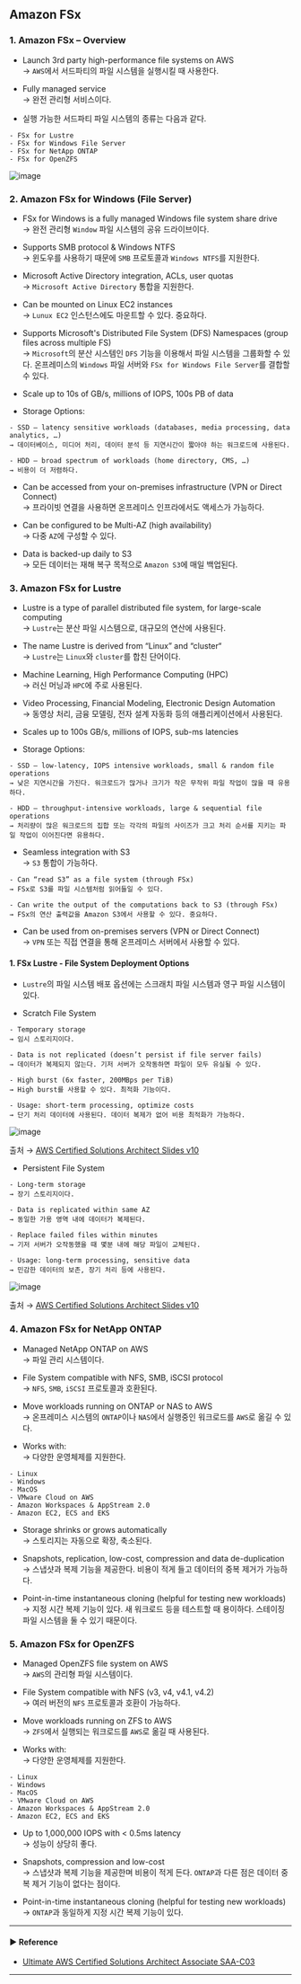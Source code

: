 ## Amazon FSx
### 1. Amazon FSx – Overview
- Launch 3rd party high-performance file systems on AWS  
→ `AWS`에서 서드파티의 파일 시스템을 실행시킬 때 사용한다.

- Fully managed service  
→ 완전 관리형 서비스이다. 

- 실행 가능한 서드파티 파일 시스템의 종류는 다음과 같다.
~~~
- FSx for Lustre
- FSx for Windows File Server
- FSx for NetApp ONTAP
- FSx for OpenZFS
~~~

![image](https://user-images.githubusercontent.com/97398071/235351197-98d763d2-2373-4c67-8b23-2a5277d91375.png)

### 2. Amazon FSx for Windows (File Server)
- FSx for Windows is a fully managed Windows file system share drive  
→ 완전 관리형 `Window` 파일 시스템의 공유 드라이브이다.

- Supports SMB protocol & Windows NTFS  
→ 윈도우를 사용하기 때문에 `SMB` 프로토콜과 `Windows NTFS`를 지원한다.

- Microsoft Active Directory integration, ACLs, user quotas  
→ `Microsoft Active Directory` 통합을 지원한다.

- Can be mounted on Linux EC2 instances  
→ `Lunux EC2` 인스턴스에도 마운트할 수 있다. 중요하다.

- Supports Microsoft's Distributed File System (DFS) Namespaces (group files across multiple FS)  
→ `Microsoft`의 분산 시스템인 `DFS` 기능을 이용해서 파일 시스템을 그룹화할 수 있다. 온프레미스의 `Windows` 파일 서버와 `FSx for Windows File Server`를 결합할 수 있다.

- Scale up to 10s of GB/s, millions of IOPS, 100s PB of data
- Storage Options:
~~~
- SSD – latency sensitive workloads (databases, media processing, data analytics, …)
→ 데이터베이스, 미디어 처리, 데이터 분석 등 지연시간이 짧아야 하는 워크로드에 사용된다.

- HDD – broad spectrum of workloads (home directory, CMS, …)
→ 비용이 더 저렴하다.
~~~

- Can be accessed from your on-premises infrastructure (VPN or Direct Connect)  
→ 프라이빗 연결을 사용하면 온프레미스 인프라에서도 액세스가 가능하다.

- Can be configured to be Multi-AZ (high availability)  
→ 다중 `AZ`에 구성할 수 있다.

- Data is backed-up daily to S3  
→ 모든 데이터는 재해 복구 목적으로 `Amazon S3`에 매일 백업된다.

### 3. Amazon FSx for Lustre
- Lustre is a type of parallel distributed file system, for large-scale computing  
→ `Lustre`는 분산 파일 시스템으로, 대규모의 연산에 사용된다.

- The name Lustre is derived from “Linux” and “cluster“  
→ `Lustre`는 `Linux`와 `cluster`를 합친 단어이다.

- Machine Learning, High Performance Computing (HPC)  
→ 러신 머닝과 `HPC`에 주로 사용된다.

- Video Processing, Financial Modeling, Electronic Design Automation  
→ 동영상 처리, 금융 모델링, 전자 설계 자동화 등의 애플리케이션에서 사용된다.

- Scales up to 100s GB/s, millions of IOPS, sub-ms latencies
- Storage Options:
~~~
- SSD – low-latency, IOPS intensive workloads, small & random file operations
→ 낮은 지연시간을 가진다. 워크로드가 많거나 크기가 작은 무작위 파일 작업이 많을 때 유용하다.

- HDD – throughput-intensive workloads, large & sequential file operations
→ 처리량이 많은 워크로드의 집합 또는 각각의 파일의 사이즈가 크고 처리 순서를 지키는 파일 작업이 이어진다면 유용하다.

~~~

- Seamless integration with S3  
→ `S3` 통합이 가능하다. 
~~~
- Can “read S3” as a file system (through FSx)
→ FSx로 S3를 파일 시스템처럼 읽어들일 수 있다. 

- Can write the output of the computations back to S3 (through FSx)
→ FSx의 연산 출력값을 Amazon S3에서 사용할 수 있다. 중요하다.
~~~

- Can be used from on-premises servers (VPN or Direct Connect)  
→ `VPN` 또는 직접 연결을 통해 온프레미스 서버에서 사용할 수 있다.

#### 1. FSx Lustre - File System Deployment Options
- `Lustre`의 파일 시스템 배포 옵션에는 스크래치 파일 시스템과 영구 파일 시스템이 있다.

- Scratch File System
~~~
- Temporary storage
→ 임시 스토리지이다.

- Data is not replicated (doesn’t persist if file server fails)
→ 데이터가 복제되지 않는다. 기저 서버가 오작동하면 파일이 모두 유실될 수 있다.

- High burst (6x faster, 200MBps per TiB)
→ High burst를 사용할 수 있다. 최적화 기능이다.

- Usage: short-term processing, optimize costs
→ 단기 처리 데이터에 사용된다. 데이터 복제가 없어 비용 최적화가 가능하다.
~~~

![image](https://user-images.githubusercontent.com/97398071/235350784-00ce8d63-0d59-4762-9bea-c79c30e938f4.png)

출처 → [AWS Certified Solutions Architect Slides v10](https://courses.datacumulus.com/downloads/certified-solutions-architect-pn9/)

- Persistent File System
~~~
- Long-term storage
→ 장기 스토리지이다.

- Data is replicated within same AZ
→ 동일한 가용 영역 내에 데이터가 복제된다.

- Replace failed files within minutes
→ 기저 서버가 오작동했을 때 몇분 내에 해당 파일이 교체된다.

- Usage: long-term processing, sensitive data
→ 민감한 데이터의 보존, 장기 처리 등에 사용된다.
~~~

![image](https://user-images.githubusercontent.com/97398071/235350803-1b4fc1da-a90d-4f9f-aed5-96dcb47118e3.png)

출처 → [AWS Certified Solutions Architect Slides v10](https://courses.datacumulus.com/downloads/certified-solutions-architect-pn9/)

### 4. Amazon FSx for NetApp ONTAP
- Managed NetApp ONTAP on AWS  
→ 파일 관리 시스템이다.

- File System compatible with NFS, SMB, iSCSI protocol  
→ `NFS`, `SMB`, `iSCSI` 프로토콜과 호환된다.

- Move workloads running on ONTAP or NAS to AWS  
→ 온프레미스 시스템의 `ONTAP`이나 `NAS`에서 실행중인 워크로드를 `AWS`로 옮길 수 있다.

- Works with:  
→ 다양한 운영체제를 지원한다.
~~~
- Linux
- Windows
- MacOS
- VMware Cloud on AWS
- Amazon Workspaces & AppStream 2.0
- Amazon EC2, ECS and EKS
~~~

- Storage shrinks or grows automatically  
→ 스토리지는 자동으로 확장, 축소된다.

- Snapshots, replication, low-cost, compression and data de-duplication  
→ 스냅샷과 복제 기능을 제공한다. 비용이 적게 들고 데이터의 중복 제거가 가능하다.

- Point-in-time instantaneous cloning (helpful for testing new workloads)  
→ 지정 시간 복제 기능이 있다. 새 워크로드 등을 테스트할 때 용이하다. 스테이징 파일 시스템을 둘 수 있기 때문이다.

### 5. Amazon FSx for OpenZFS
- Managed OpenZFS file system on AWS  
→ `AWS`의 관리형 파일 시스템이다.

- File System compatible with NFS (v3, v4, v4.1, v4.2)  
→ 여러 버전의 `NFS` 프로토콜과 호환이 가능하다.

- Move workloads running on ZFS to AWS  
→ `ZFS`에서 실행되는 워크로드를 `AWS`로 옮길 때 사용된다.

- Works with:  
→ 다양한 운영체제를 지원한다.
~~~
- Linux
- Windows
- MacOS
- VMware Cloud on AWS
- Amazon Workspaces & AppStream 2.0
- Amazon EC2, ECS and EKS
~~~

- Up to 1,000,000 IOPS with < 0.5ms latency  
→ 성능이 상당히 좋다.

- Snapshots, compression and low-cost  
→ 스냅샷과 복제 기능을 제공한며 비용이 적게 든다. `ONTAP`과 다른 점은 데이터 중복 제거 기능이 없다는 점이다.

- Point-in-time instantaneous cloning (helpful for testing new workloads)  
→ `ONTAP`과 동일하게 지정 시간 복제 기능이 있다.

---
#### ▶ Reference
- [Ultimate AWS Certified Solutions Architect Associate SAA-C03](https://www.udemy.com/course/aws-certified-solutions-architect-associate-saa-c03/)
---
